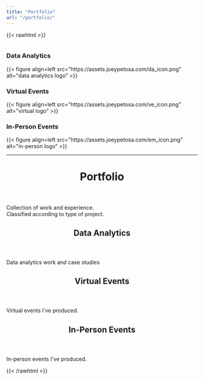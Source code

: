 ```yaml
---
title: "Portfolio"
url: "/portfolio/"
---
```



{{< rawhtml >}}
<div id="columncards">
  <div class="row">
    <div class="column">
      <div class="card">
        <h3>Data Analytics</h3>
        {{< figure align=left src="https://assets.joeypetosa.com/da_icon.png" alt="data analytics logo" >}}
      </div> 
    </div>
    <div class="column">
      <div class="card">
        <h3>Virtual Events</h3>
        {{< figure align=left src="https://assets.joeypetosa.com/ve_icon.png" alt="virtual logo" >}}
      </div>
    </div>
    <div class="column">
      <div class="card">
        <h3>In-Person Events</h3>
        {{< figure align=left src="https://assets.joeypetosa.com/em_icon.png" alt="in-person logo" >}}
      </div>
    </div>
  </div>
  
</div>

<hr>

<header class=entry-header>
  <h1>Portfolio</h1>
</header>
<div class=post-content>
  <p>Collection of work and experience.<br>Classified according to type of project.</p>
</div>

<article class=post-entry>
  <header class=entry-header>
    <h2>Data Analytics
    </h2>
  </header>
  <section class=entry-content>
    <p>Data analytics work and case studies</p>
  </section>
  <a class=entry-link aria-label="post link to Data Analytics" href="https://www.joeypetosa.com/portfolio/data-analytics/"></a>
</article>

<article class=post-entry>
  <header class=entry-header>
    <h2>Virtual Events
    </h2>
  </header>
  <section class=entry-content>
    <p>Virtual events I've produced.</p>
  </section>
  <a class=entry-link aria-label="post link to Virtual Events" href="https://www.joeypetosa.com/portfolio/virtual-events/"></a>
</article>

<article class=post-entry>
  <header class=entry-header>
    <h2>In-Person Events
    </h2>
  </header>
  <section class=entry-content>
    <p>In-person events I've produced.</p>
  </section>
  <a class=entry-link aria-label="post link to In-Person Events" href="https://www.joeypetosa.com/portfolio/in-person-events/"></a>
</article>


{{< /rawhtml >}}
